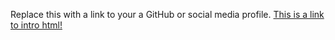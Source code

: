 Replace this with a link to your a GitHub or social media profile.
<a href="https://github.com/jithuminisamuel/intro-html">This is a link to intro html!</a>
